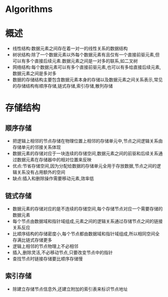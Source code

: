 # Algorithms



# 概述

* 线性结构:数据元素之间存在着一对一的线性关系的数据结构
* 树状结构:除了一个数据元素以外每个数据元素有且仅有一个直接前驱元素,但可以有多个直接后续元素.数据元素之间是一对多的联系,如二叉树
* 网络结构:每个数据元素可以有多个直接前驱元素,也可以有多给直接后续元素,数据元素之间是多对多
* 数据的存储结构主要包含数据元素本身的存储以及数据元素之间关系表示,常见的存储结构有顺序存储,链式存储,索引存储,散列存储



# 存储结构



## 顺序存储

* 把逻辑上相邻的节点存储在物理位置上相邻的存储单元中,节点之间逻辑关系由存储单元的邻接关系体现
* 数据元素的存储对应于一块连续的存储空间,数据元素之间的前驱和后续关系通过数据元素在存储器中的相对位置来反映
* 优点:节省存储空间,因为分配给数据的存储单元全用于存放数据,节点之间的逻辑关系没有占用额外的空间
* 缺点:插入和删除操作需要移动元素,效率低



## 链式存储

* 数据元素的存储对应的是不连续的存储空间,每个存储节点对应一个需要存储的数据元素
* 每个节点由数据域和指针域组成,元素之间的逻辑关系通过存储节点之间的链接关系反应
* 比顺序结构的存储密度小,每个节点都由数据域和指针域组成,所以相同空间全存满比链式存储更多
* 逻辑上相邻的节点物理上不必相邻
* 插入,删除灵活,不必移动节点,只要改变节点中的指针
* 查找节点时链接存储要比顺序存储慢



## 索引存储

* 除建立存储节点信息外,还建立附加的索引表来标识节点地址

